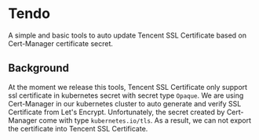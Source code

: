 # Tendo

A simple and basic tools to auto update Tencent SSL Certificate based on Cert-Manager certificate secret.

## Background

At the moment we release this tools, Tencent SSL Certificate only support ssl certificate in kubernetes secret with secret type `Opaque`. We are using Cert-Manager in our kubernetes cluster to auto generate and verify SSL Certificate from Let's Encrypt. Unfortunately, the secret created by Cert-Manager come with type `kubernetes.io/tls`. As a result, we can not export the certificate into Tencent SSL Certificate.

